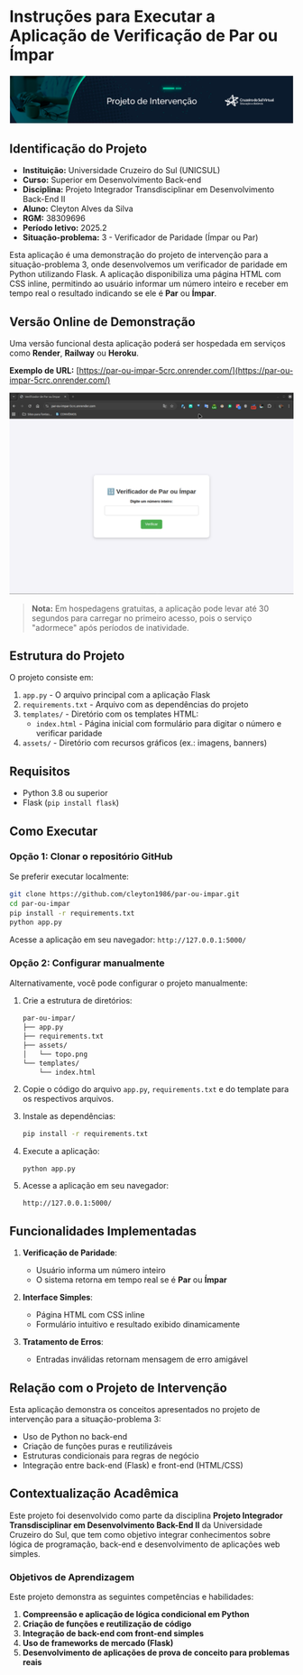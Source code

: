 # Instruções para Executar a Aplicação de Verificação de Par ou Ímpar

![Banner do Projeto](./assets/topo.png)

## Identificação do Projeto

- **Instituição:** Universidade Cruzeiro do Sul (UNICSUL)
- **Curso:** Superior em Desenvolvimento Back-end
- **Disciplina:** Projeto Integrador Transdisciplinar em Desenvolvimento Back-End II
- **Aluno:** Cleyton Alves da Silva
- **RGM:** 38309696
- **Período letivo:** 2025.2
- **Situação-problema:** 3 - Verificador de Paridade (Ímpar ou Par)

Esta aplicação é uma demonstração do projeto de intervenção para a situação-problema 3, onde desenvolvemos um verificador de paridade em Python utilizando Flask. A aplicação disponibiliza uma página HTML com CSS inline, permitindo ao usuário informar um número inteiro e receber em tempo real o resultado indicando se ele é **Par** ou **Ímpar**.

## Versão Online de Demonstração

Uma versão funcional desta aplicação poderá ser hospedada em serviços como **Render**, **Railway** ou **Heroku**.

**Exemplo de URL:**
[https://par-ou-impar-5crc.onrender.com/](https://par-ou-impar-5crc.onrender.com/)

![Demonstração](./assets/demo-par-impar.gif)

> **Nota:** Em hospedagens gratuitas, a aplicação pode levar até 30 segundos para carregar no primeiro acesso, pois o serviço "adormece" após períodos de inatividade.

## Estrutura do Projeto

O projeto consiste em:

1. `app.py` - O arquivo principal com a aplicação Flask
2. `requirements.txt` - Arquivo com as dependências do projeto
3. `templates/` - Diretório com os templates HTML:
   - `index.html` - Página inicial com formulário para digitar o número e verificar paridade
4. `assets/` - Diretório com recursos gráficos (ex.: imagens, banners)

## Requisitos

- Python 3.8 ou superior
- Flask (`pip install flask`)

## Como Executar

### Opção 1: Clonar o repositório GitHub

Se preferir executar localmente:

```bash
git clone https://github.com/cleyton1986/par-ou-impar.git
cd par-ou-impar
pip install -r requirements.txt
python app.py
```

Acesse a aplicação em seu navegador:
`http://127.0.0.1:5000/`

### Opção 2: Configurar manualmente

Alternativamente, você pode configurar o projeto manualmente:

1. Crie a estrutura de diretórios:

   ```
   par-ou-impar/
   ├── app.py
   ├── requirements.txt
   ├── assets/
   │   └── topo.png
   └── templates/
       └── index.html
   ```

2. Copie o código do arquivo `app.py`, `requirements.txt` e do template para os respectivos arquivos.

3. Instale as dependências:

   ```bash
   pip install -r requirements.txt
   ```

4. Execute a aplicação:

   ```bash
   python app.py
   ```

5. Acesse a aplicação em seu navegador:

   ```
   http://127.0.0.1:5000/
   ```

## Funcionalidades Implementadas

1. **Verificação de Paridade**:

   - Usuário informa um número inteiro
   - O sistema retorna em tempo real se é **Par** ou **Ímpar**

2. **Interface Simples**:

   - Página HTML com CSS inline
   - Formulário intuitivo e resultado exibido dinamicamente

3. **Tratamento de Erros**:

   - Entradas inválidas retornam mensagem de erro amigável

## Relação com o Projeto de Intervenção

Esta aplicação demonstra os conceitos apresentados no projeto de intervenção para a situação-problema 3:

- Uso de Python no back-end
- Criação de funções puras e reutilizáveis
- Estruturas condicionais para regras de negócio
- Integração entre back-end (Flask) e front-end (HTML/CSS)

## Contextualização Acadêmica

Este projeto foi desenvolvido como parte da disciplina **Projeto Integrador Transdisciplinar em Desenvolvimento Back-End II** da Universidade Cruzeiro do Sul, que tem como objetivo integrar conhecimentos sobre lógica de programação, back-end e desenvolvimento de aplicações web simples.

### Objetivos de Aprendizagem

Este projeto demonstra as seguintes competências e habilidades:

1. **Compreensão e aplicação de lógica condicional em Python**
2. **Criação de funções e reutilização de código**
3. **Integração de back-end com front-end simples**
4. **Uso de frameworks de mercado (Flask)**
5. **Desenvolvimento de aplicações de prova de conceito para problemas reais**
